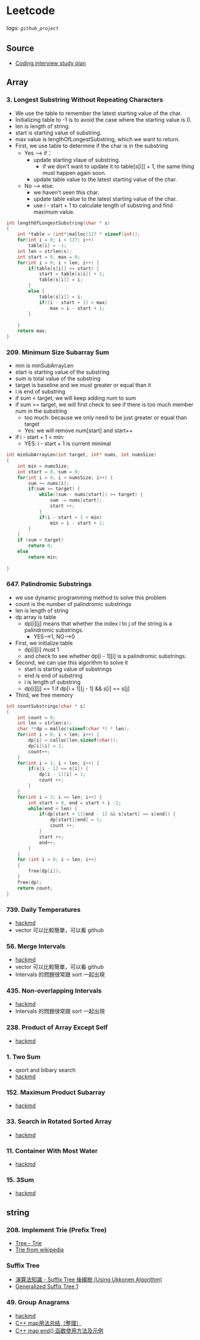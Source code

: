 # Leetcode
###### tags: `github_project`

## Source
- [Coding interview study plan](https://www.techinterviewhandbook.org/coding-interview-study-plan/)
## Array
### 3. Longest Substring Without Repeating Characters
- We use the table to remember the latest starting value of the char.
- Initializing table to -1 is to avoid the case where the starting value is 0.
- len is length of string.
- start is starting value of substring.
- max value  is lengthOfLongestSubstring, which we want to return.
- First, we use table to determine if the char is in the substring
  * Yes --> if：
    * update starting vlaue of substring.
      * if we don't want to update it to table[s[i]] + 1, the same thing must happen again soon.
    * update table value to the latest starting value of the char.
  * No  --> else:
    * we haven't seen this char.
    * update table value to the latest starting value of the char.
    * use i - start + 1 to calculate length of substring and find maximum value.
```c
int lengthOfLongestSubstring(char * s)
{
    int *table = (int*)malloc(127 * sizeof(int));
    for(int i = 0; i < 127; i++)
        table[i] = -1;
    int len = strlen(s);
    int start = 0, max = 0;
    for(int i = 0; i < len; i++) {
        if(table[s[i]] >= start) {
            start = table[s[i]] + 1;
            table[s[i]] = i;
        }
        else {
            table[s[i]] = i;
            if((i - start + 1) > max)
                max = i - start + 1;
        }
        
    }
    return max;
}
```
### 209. Minimum Size Subarray Sum
- min is minSubArrayLen
- start is starting value of the substring
- sum is total value of the substring
- target is baseline and we must greater or equal than it
- i is end of substring
- if sum < target, we will keep adding num to sum
- if sum >= target, we will first check to see if there is too much member num in the substring
  * too much: because we only need to be just greater or equal than target
  * Yes: we will remove num[start] and start++
- if i - start + 1 < min:
  * YES:  i - start + 1 is current minimal
```c
int minSubArrayLen(int target, int* nums, int numsSize)
{
    int min = numsSize;
    int start = 0, sum = 0;
    for(int i = 0; i < numsSize; i++) {
        sum += nums[i];
        if(sum >= target) {
            while((sum - nums[start]) >= target) {
                sum -= nums[start];
                start ++;
            }
            if(i - start + 1 < min)
                min = i - start + 1;
        }
    }
    if (sum < target)
        return 0;
    else
        return min;
    
}
```
### 647. Palindromic Substrings
- we use dynamic programming method to solve this problem
- count is the number of palindromic substrings 
- len is length of string
- dp array is table
  * dp[i][j] means that whether the index i to j of the string is a palindromic substrings.
    * YES-->1, NO-->0
- First, we initialize table
  * dp[i][i] must 1
  * and check to see whether dp[i - 1][i] is a palindromic substrings.
- Second, we can use this algorithm to solve it
  * start is starting value of substrings
  * end is end of substring
  * i is length of substring
  * dp[i][j] == 1 if dp[i + 1][j - 1] && s[i] == s[j]
- Third, we free memory
```c
int countSubstrings(char * s)
{
    int count = 0;
    int len = strlen(s);
    char **dp = malloc(sizeof(char *) * len);
    for(int i = 0; i < len; i++) {
        dp[i] = calloc(len,sizeof(char));
        dp[i][i] = 1;
        count++;
    }
    for(int i = 1; i < len; i++) {
        if(s[i - 1] == s[i]) {
            dp[i - 1][i] = 1;
            count ++;
        }
    }
    for(int i = 3; i <= len; i++) {
        int start = 0, end = start + i -1;
        while(end < len) {
            if(dp[start + 1][end - 1] && s[start] == s[end]) {
                dp[start][end] = 1;
                count ++;
            }
            start ++;
            end++;
        }
    }
    for (int i = 0; i < len; i++)
    {
        free(dp[i]);
    }
    free(dp);
    return count;
}
```
### 739. Daily Temperatures
- [hackmd](https://hackmd.io/@kenjin/S1Eb1YTa4)
- vector 可以比較簡單，可以看 github
### 56. Merge Intervals
- [hackmd](https://hackmd.io/@kenjin/BJdXqbzGB)
- vector 可以比較簡單，可以看 github
- Intervals 的問題很常跟 sort 一起出現
### 435. Non-overlapping Intervals
- [hackmd](https://hackmd.io/@kenjin/0435_non-overlapping-intervals#C-Solution)
- Intervals 的問題很常跟 sort 一起出現
### 238. Product of Array Except Self
- [hackmd](https://hackmd.io/@kenjin/0238_product-of-array-except-self)
### 1. Two Sum
- qsort and bibary search
- [hackmd](https://hackmd.io/@brad84622/ByifDY_ZD)
### 152. Maximum Product Subarray
- [hackmd](https://hackmd.io/@kenjin/SyU2ViFPB)
### 33. Search in Rotated Sorted Array
- [hackmd](https://hackmd.io/@kenjin/rJwzA6gyB)
### 11. Container With Most Water
- [hackmd](https://hackmd.io/@Zero871015/BJbqwPKs4?type=view)
### 15. 3Sum
- [hackmd](https://hackmd.io/@kenjin/0015_3Sum)
## string
### 208. Implement Trie (Prefix Tree)
- [Tree - Trie](https://ithelp.ithome.com.tw/articles/10248152)
- [Trie from wikipedia](https://en.wikipedia.org/wiki/Trie)
### Suffix Tree
- [演算法知識 - Suffix Tree 後綴樹 (Using Ukkonen Algorithm)](https://theriseofdavid.github.io/2020/11/03/Explain_Algorithm/suffix-tree/)
- [Generalized Suffix Tree 1](https://www.geeksforgeeks.org/generalized-suffix-tree-1/)
### 49. Group Anagrams
- [hackmd](https://hackmd.io/@Zero871015/LeetCode-49)
- [C++ map用法总结（整理）](https://blog.csdn.net/sevenjoin/article/details/81943864)
- [C++ map end() 函数使用方法及示例](https://www.nhooo.com/cpp/cpp-map-end-function.html)